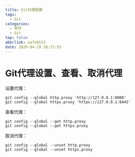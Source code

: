 ```yaml
---
title: Git代理配置
tags:
  - Git
categories:
  - 软件
  - Git
top: false
abbrlink: aa7e6513
date: 2020-04-29 20:27:53
---
```


# Git代理设置、查看、取消代理

设置代理：

```
git config --global http.proxy 'http://127.0.0.1:8080' 
git config --global https.proxy 'https://127.0.0.1:8443'
```
<!--more-->

查看代理：

```
git config --global --get http.proxy
git config --global --get https.proxy
```
取消代理：

```
git config --global --unset http.proxy
git config --global --unset https.proxy
```